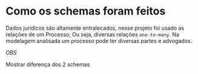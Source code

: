 # Como os schemas foram feitos

Dados juridicos são altamente entralecados, nesse projeto foi usado as relações de um Processo; Ou seja, diversas relações `one-to-many`. Na modelagem analisada um processo pode ter diversas partes e advogados.

_OBS_

Mostrar diferença dos 2 schemas